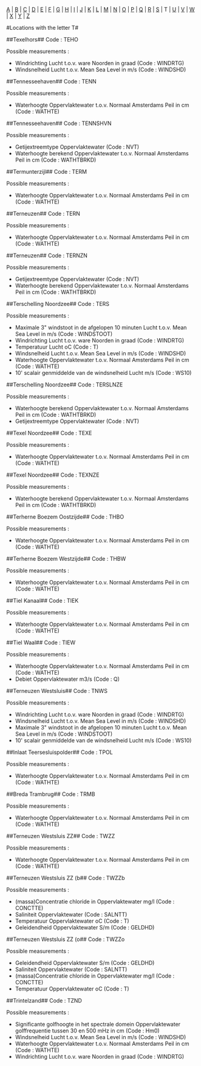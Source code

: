 [A](location_A.md) | [B](location_B.md) | [C](location_C.md) | [D](location_D.md) | [E](location_E.md) | [F](location_F.md) | [G](location_G.md) | [H](location_H.md) | [I](location_I.md) | [J](location_J.md) | [K](location_K.md) | [L](location_L.md) | [M](location_M.md) | [N](location_N.md) | [O](location_O.md) | [P](location_P.md) | [Q](location_Q.md) | [R](location_R.md) | [S](location_S.md) | T | [U](location_U.md) | [V](location_V.md) | [W](location_W.md) | [X](location_X.md) | [Y](location_Y.md) | [Z](location_Z.md)

#Locations with the letter T#


##Texelhors##
Code : TEHO

Possible measurements :
* Windrichting Lucht t.o.v. ware Noorden in graad (Code : WINDRTG)
* Windsnelheid Lucht t.o.v. Mean Sea Level in m/s (Code : WINDSHD)

##Tennesseehaven##
Code : TENN

Possible measurements :
* Waterhoogte Oppervlaktewater t.o.v. Normaal Amsterdams Peil in cm (Code : WATHTE)

##Tennesseehaven##
Code : TENNSHVN

Possible measurements :
* Getijextreemtype Oppervlaktewater  (Code : NVT)
* Waterhoogte berekend Oppervlaktewater t.o.v. Normaal Amsterdams Peil in cm (Code : WATHTBRKD)

##Termunterzijl##
Code : TERM

Possible measurements :
* Waterhoogte Oppervlaktewater t.o.v. Normaal Amsterdams Peil in cm (Code : WATHTE)

##Terneuzen##
Code : TERN

Possible measurements :
* Waterhoogte Oppervlaktewater t.o.v. Normaal Amsterdams Peil in cm (Code : WATHTE)

##Terneuzen##
Code : TERNZN

Possible measurements :
* Getijextreemtype Oppervlaktewater  (Code : NVT)
* Waterhoogte berekend Oppervlaktewater t.o.v. Normaal Amsterdams Peil in cm (Code : WATHTBRKD)

##Terschelling Noordzee##
Code : TERS

Possible measurements :
* Maximale 3" windstoot in de afgelopen 10 minuten Lucht t.o.v. Mean Sea Level in m/s (Code : WINDSTOOT)
* Windrichting Lucht t.o.v. ware Noorden in graad (Code : WINDRTG)
* Temperatuur Lucht oC (Code : T)
* Windsnelheid Lucht t.o.v. Mean Sea Level in m/s (Code : WINDSHD)
* Waterhoogte Oppervlaktewater t.o.v. Normaal Amsterdams Peil in cm (Code : WATHTE)
* 10' scalair genmiddelde van de windsnelheid Lucht m/s (Code : WS10)

##Terschelling Noordzee##
Code : TERSLNZE

Possible measurements :
* Waterhoogte berekend Oppervlaktewater t.o.v. Normaal Amsterdams Peil in cm (Code : WATHTBRKD)
* Getijextreemtype Oppervlaktewater  (Code : NVT)

##Texel Noordzee##
Code : TEXE

Possible measurements :
* Waterhoogte Oppervlaktewater t.o.v. Normaal Amsterdams Peil in cm (Code : WATHTE)

##Texel Noordzee##
Code : TEXNZE

Possible measurements :
* Waterhoogte berekend Oppervlaktewater t.o.v. Normaal Amsterdams Peil in cm (Code : WATHTBRKD)

##Terherne Boezem Oostzijde##
Code : THBO

Possible measurements :
* Waterhoogte Oppervlaktewater t.o.v. Normaal Amsterdams Peil in cm (Code : WATHTE)

##Terherne Boezem Westzijde##
Code : THBW

Possible measurements :
* Waterhoogte Oppervlaktewater t.o.v. Normaal Amsterdams Peil in cm (Code : WATHTE)

##Tiel Kanaal##
Code : TIEK

Possible measurements :
* Waterhoogte Oppervlaktewater t.o.v. Normaal Amsterdams Peil in cm (Code : WATHTE)

##Tiel Waal##
Code : TIEW

Possible measurements :
* Waterhoogte Oppervlaktewater t.o.v. Normaal Amsterdams Peil in cm (Code : WATHTE)
* Debiet Oppervlaktewater m3/s (Code : Q)

##Terneuzen Westsluis##
Code : TNWS

Possible measurements :
* Windrichting Lucht t.o.v. ware Noorden in graad (Code : WINDRTG)
* Windsnelheid Lucht t.o.v. Mean Sea Level in m/s (Code : WINDSHD)
* Maximale 3" windstoot in de afgelopen 10 minuten Lucht t.o.v. Mean Sea Level in m/s (Code : WINDSTOOT)
* 10' scalair genmiddelde van de windsnelheid Lucht m/s (Code : WS10)

##Inlaat Teersesluispolder##
Code : TPOL

Possible measurements :
* Waterhoogte Oppervlaktewater t.o.v. Normaal Amsterdams Peil in cm (Code : WATHTE)

##Breda Trambrug##
Code : TRMB

Possible measurements :
* Waterhoogte Oppervlaktewater t.o.v. Normaal Amsterdams Peil in cm (Code : WATHTE)

##Terneuzen Westsluis ZZ##
Code : TWZZ

Possible measurements :
* Waterhoogte Oppervlaktewater t.o.v. Normaal Amsterdams Peil in cm (Code : WATHTE)

##Terneuzen Westsluis ZZ (b##
Code : TWZZb

Possible measurements :
* (massa)Concentratie chloride in Oppervlaktewater mg/l (Code : CONCTTE)
* Saliniteit Oppervlaktewater  (Code : SALNTT)
* Temperatuur Oppervlaktewater oC (Code : T)
* Geleidendheid Oppervlaktewater S/m (Code : GELDHD)

##Terneuzen Westsluis ZZ (o##
Code : TWZZo

Possible measurements :
* Geleidendheid Oppervlaktewater S/m (Code : GELDHD)
* Saliniteit Oppervlaktewater  (Code : SALNTT)
* (massa)Concentratie chloride in Oppervlaktewater mg/l (Code : CONCTTE)
* Temperatuur Oppervlaktewater oC (Code : T)

##Trintelzand##
Code : TZND

Possible measurements :
* Significante golfhoogte in het spectrale domein Oppervlaktewater golffrequentie tussen 30 en 500 mHz in cm (Code : Hm0)
* Windsnelheid Lucht t.o.v. Mean Sea Level in m/s (Code : WINDSHD)
* Waterhoogte Oppervlaktewater t.o.v. Normaal Amsterdams Peil in cm (Code : WATHTE)
* Windrichting Lucht t.o.v. ware Noorden in graad (Code : WINDRTG)
